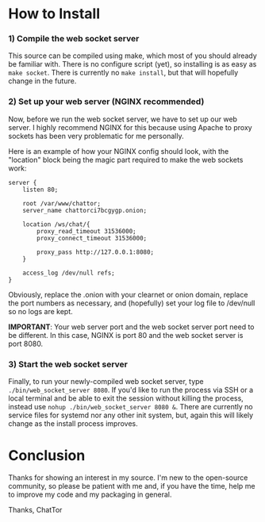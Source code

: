 # How to Install


### 1) Compile the web socket server

This source can be compiled using make, which most of you should already be familiar with. There is no configure script (yet), so installing is as easy as `make socket`. There is currently no `make install`, but that will hopefully change in the future.



### 2) Set up your web server (NGINX recommended)

Now, before we run the web socket server, we have to set up our web server. I highly recommend NGINX for this because using Apache to proxy sockets has been very problematic for me personally.

Here is an example of how your NGINX config should look, with the "location" block being the magic part required to make the web sockets work:

	server {
		listen 80;

		root /var/www/chattor;
		server_name chattorci7bcgygp.onion;

		location /ws/chat/{
			proxy_read_timeout 31536000;
			proxy_connect_timeout 31536000;

			proxy_pass http://127.0.0.1:8080;
		}

		access_log /dev/null refs;
	}

Obviously, replace the .onion with your clearnet or onion domain, replace the port numbers as necessary, and (hopefully) set your log file to /dev/null so no logs are kept.

**IMPORTANT**: Your web server port and the web socket server port need to be different. In this case, NGINX is port 80 and the web socket server is port 8080.



### 3) Start the web socket server

Finally, to run your newly-compiled web socket server, type `./bin/web_socket_server 8080`. If you'd like to run the process via SSH or a local terminal and be able to exit the session without killing the process, instead use `nohup ./bin/web_socket_server 8080 &`. There are currently no service files for systemd nor any other init system, but, again this will likely change as the install process improves.



# Conclusion

Thanks for showing an interest in my source. I'm new to the open-source community, so please be patient with me and, if you have the time, help me to improve my code and my packaging in general.


Thanks,
  ChatTor
